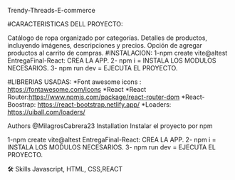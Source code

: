 Trendy-Threads-E-commerce

#CARACTERISTICAS DELL PROYECTO:

Catálogo de ropa organizado por categorías.
Detalles de productos, incluyendo imágenes, descripciones y precios.
Opción de agregar productos al carrito de compras.
#INSTALACION: 1-npm create vite@altest EntregaFinal-React: CREA LA APP. 2- npm i = INSTALA LOS MODULOS NECESARIOS. 3- npm run dev = EJECUTA EL PROYECTO.

#LIBRERIAS USADAS: *Font awesome icons : https://fontawesome.com/icons *React *React Router:https://www.npmjs.com/package/react-router-dom *React-Boostrap: https://react-bootstrap.netlify.app/ *Loaders: https://uiball.com/loaders/

Authors
@MilagrosCabrera23
Installation
Instalar el proyecto por npm

1-npm create vite@altest EntregaFinal-React: CREA LA APP. 2- npm i = INSTALA LOS MODULOS NECESARIOS. 3- npm run dev = EJECUTA EL PROYECTO.

🛠 Skills
Javascript, HTML, CSS,REACT
